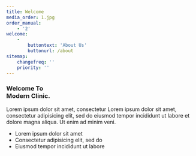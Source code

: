 ```yaml
---
title: Welcome
media_order: 1.jpg
order_manual:
    - '2'
welcome:
    -
        buttontext: 'About Us'
        buttonurl: /about
sitemap:
    changefreq: ''
    priority: ''
---
```


<h3>Welcome To
<br /><span>Modern Clinic.</span></h3>
<p>Lorem ipsum dolor sit amet, consectetur Lorem ipsum dolor sit amet, consectetur adipisicing elit, sed do eiusmod tempor incididunt ut labore et dolore magna aliqua. Ut enim ad minim veni.</p>
<ul>
<li><i class="flaticon-verified"></i> Lorem ipsum dolor sit amet</li>
<li><i class="flaticon-verified"></i> Consectetur adipisicing elit, sed do</li>
<li><i class="flaticon-verified"></i> Eiusmod tempor incididunt ut labore</li>
</ul>
